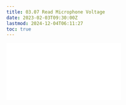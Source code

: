 ```yaml
---
title: 03.07 Read Microphone Voltage
date: 2023-02-03T09:30:00Z
lastmod: 2024-12-04T06:11:27
toc: true
---
```


![Link to included file content](../../../../arduino/read-microphone-voltage.md)
